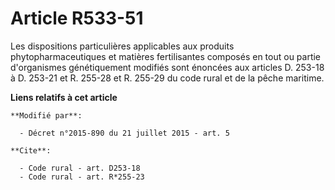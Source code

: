# Article R533-51

Les dispositions particulières applicables aux produits phytopharmaceutiques et matières fertilisantes composés en tout ou
partie d'organismes génétiquement modifiés sont énoncées aux articles D. 253-18 à D. 253-21 et R. 255-28 et R. 255-29 du code
rural et de la pêche maritime.

**Liens relatifs à cet article**

	**Modifié par**:

	  - Décret n°2015-890 du 21 juillet 2015 - art. 5

	**Cite**:

	  - Code rural - art. D253-18
	  - Code rural - art. R*255-23
